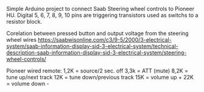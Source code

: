 Simple Arduino project to connect Saab Steering wheel controls to Pioneer HU.
Digital 5, 6, 7, 8, 9, 10 pins are triggering transistors used as switchs to a resistor block.

Corelation between pressed button and output voltage from the steering wheel wires
https://saabwisonline.com/c3/9-5/2000/3-electrical-system/saab-information-display-sid-3-electrical-system/technical-description-saab-information-display-sid-3-electrical-system/steering-wheel-controls/

Pioneer wired remote:
1,2K = source/2 sec. off
3,3k = ATT (mute)
8,2K = tune up/next track
12K = tune down/previous track
15K = volume up +
22K = volume down -
